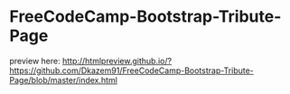 # FreeCodeCamp-Bootstrap-Tribute-Page
preview here:
http://htmlpreview.github.io/?https://github.com/Dkazem91/FreeCodeCamp-Bootstrap-Tribute-Page/blob/master/index.html
